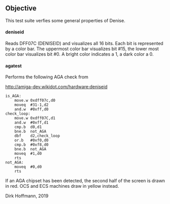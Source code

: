 ## Objective

This test suite verfies some general properties of Denise.

#### deniseid

Reads DFF07C (DENISEID) and visualizes all 16 bits. Each bit is represented by a color bar. The uppermost color bar visualizes bit #15, the lower most color bar visualizes bit #0. A bright color indicates a 1, a dark color a 0.

#### agatest

Performs the following AGA check from

http://amiga-dev.wikidot.com/hardware:deniseid

```
is_AGA:
    move.w 0xdff07c,d0    
    moveq  #31-1,d2
    and.w  #0xff,d0
check_loop:
    move.w 0xdff07C,d1
    and.w  #0xff,d1
    cmp.b  d0,d1
    bne.b  not_AGA
    dbf    d2,check_loop
    or.b   #0xf0,d0
    cmp.b  #0xf8,d0
    bne.b  not_AGA
    moveq  #1,d0
    rts
not_AGA:
    moveq  #0,d0
    rts
```

If an AGA chipset has been detected, the second half of the screen is drawn in red. OCS and ECS machines draw in yellow instead.



Dirk Hoffmann, 2019
